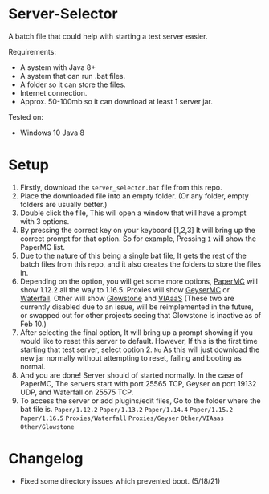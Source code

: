# Server-Selector

A batch file that could help with starting a test server easier.

Requirements:
- A system with Java 8+
- A system that can run .bat files.
- A folder so it can store the files.
- Internet connection.
- Approx. 50-100mb so it can download at least 1 server jar.

Tested on:
- Windows 10 Java 8

# Setup

1. Firstly, download the `server_selector.bat` file from this repo.
2. Place the downloaded file into an empty folder. (Or any folder, empty folders are usually better.)
3. Double click the file, This will open a window that will have a prompt with 3 options.
4. By pressing the correct key on your keyboard [1,2,3] It will bring up the correct prompt for that option.
So for example, Pressing `1` will show the PaperMC list.
5. Due to the nature of this being a single bat file, It gets the rest of the batch files from this repo, and it also creates the folders to store the files in.
6. Depending on the option, you will get some more options, [PaperMC](https://papermc.io) will show 1.12.2 all the way to 1.16.5. Proxies will show [GeyserMC](https://geysermc.org) or [Waterfall](https://papermc.io/downloads#Waterfall). Other will show [Glowstone](https://github.com/GlowstoneMC/Glowstone) and [VIAaaS](https://github.com/ViaVersion/VIAaaS) (These two are currently disabled due to an issue, will be reimplemented in the future, or swapped out for other projects seeing that Glowstone is inactive as of Feb 10.)
7. After selecting the final option, It will bring up a prompt showing if you would like to reset this server to default. However, If this is the first time starting that test server, select option 2. `No` As this will just download the new jar normally without attempting to reset, failing and booting as normal.
8. And you are done! Server should of started normally. In the case of PaperMC, The servers start with port 25565 TCP, Geyser on port 19132 UDP, and Waterfall on 25575 TCP.
9. To access the server or add plugins/edit files, Go to the folder where the bat file is.
`Paper/1.12.2`
`Paper/1.13.2`
`Paper/1.14.4`
`Paper/1.15.2`
`Paper/1.16.5`
`Proxies/Waterfall`
`Proxies/Geyser`
`Other/VIAaas`
`Other/Glowstone`


# Changelog
- Fixed some directory issues which prevented boot. (5/18/21)
